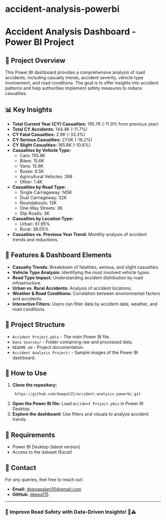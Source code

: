 # accident-analysis-powerbi
# Accident Analysis Dashboard - Power BI Project

## 📌 Project Overview
This Power BI dashboard provides a comprehensive analysis of road accidents, including casualty trends, accident severity, vehicle type involvement, and road conditions. The goal is to offer insights into accident patterns and help authorities implement safety measures to reduce casualties.

## 📊 Key Insights
- **Total Current Year (CY) Casualties:** 195.7K (-11.9% from previous year)
- **Total CY Accidents:** 144.4K (-11.7%)
- **CY Fatal Casualties:** 2.9K (-33.3%)
- **CY Serious Casualties:** 27.0K (-16.2%)
- **CY Slight Casualties:** 165.8K (-10.6%)
- **Casualties by Vehicle Type:**
  - Cars: 155.8K
  - Bikes: 15.6K
  - Vans: 15.9K
  - Buses: 6.5K
  - Agricultural Vehicles: 399
  - Other: 1.4K
- **Casualties by Road Type:**
  - Single Carriageway: 145K
  - Dual Carriageway: 32K
  - Roundabouts: 13K
  - One-Way Streets: 3K
  - Slip Roads: 3K
- **Casualties by Location Type:**
  - Urban: 61.95%
  - Rural: 38.05%
- **Casualties vs. Previous Year Trend:** Monthly analysis of accident trends and reductions.

## 📌 Features & Dashboard Elements
- **Casualty Trends:** Breakdown of fatalities, serious, and slight casualties.
- **Vehicle Type Analysis:** Identifying the most involved vehicle types.
- **Road Type Impact:** Understanding accident distribution by road infrastructure.
- **Urban vs. Rural Accidents:** Analysis of accident locations.
- **Weather & Road Conditions:** Correlation between environmental factors and accidents.
- **Interactive Filters:** Users can filter data by accident date, weather, and road conditions.

## 📂 Project Structure
- `Accident Project.pbix` - The main Power BI file.
- `Data Sources/` - Folder containing raw and processed data.
- `README.md` - Project documentation.
- `Accident Analysis Project/` - Sample images of the Power BI dashboard.

## 🚀 How to Use
1. **Clone the repository:**
   ```bash
    https://github.com/deepa115/accident-analysis-powerbi.git
   ```
2. **Open the Power BI file:** Load `Accident Project.pbix` in Power BI Desktop.
3. **Explore the dashboard:** Use filters and visuals to analyze accident trends.

## 📌 Requirements
- Power BI Desktop (latest version)
- Access to the dataset (Excel)

## 📧 Contact
For any queries, feel free to reach out:
- **Email:** deepapalani10@gmail.com
- **GitHub:** [deepa115](https://github.com/deepa115)

---
### 🚀 Improve Road Safety with Data-Driven Insights! 🚗⚠️

